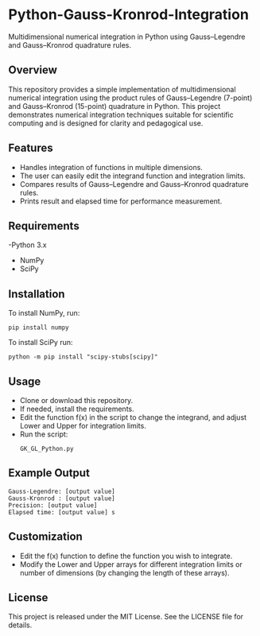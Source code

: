 # Python-Gauss-Kronrod-Integration
Multidimensional numerical integration in Python using Gauss–Legendre and Gauss–Kronrod quadrature rules.
## Overview
This repository provides a simple implementation of multidimensional numerical integration using the product rules of Gauss–Legendre (7-point) and Gauss–Kronrod (15-point) quadrature in Python. This project demonstrates numerical integration techniques suitable for scientific computing and is designed for clarity and pedagogical use.
## Features 
- Handles integration of functions in multiple dimensions.
- The user can easily edit the integrand function and integration limits.
- Compares results of Gauss–Legendre and Gauss–Kronrod quadrature rules.
- Prints result and elapsed time for performance measurement.
## Requirements
-Python 3.x
- NumPy
- SciPy
## Installation
To install NumPy, run:
```
pip install numpy
```
To install SciPy run:
```
python -m pip install "scipy-stubs[scipy]"
```
## Usage
- Clone or download this repository.
- If needed, install the requirements.
- Edit the function f(x) in the script to change the integrand, and adjust Lower and Upper for integration limits.
- Run the script:
  ```
  GK_GL_Python.py
  ```
## Example Output
```
Gauss-Legendre: [output value]
Gauss-Kronrod : [output value]
Precision: [output value]
Elapsed time: [output value] s
```
## Customization
- Edit the f(x) function to define the function you wish to integrate.
- Modify the Lower and Upper arrays for different integration limits or number of dimensions (by changing the length of these arrays).
## License
This project is released under the MIT License. See the LICENSE file for details.




